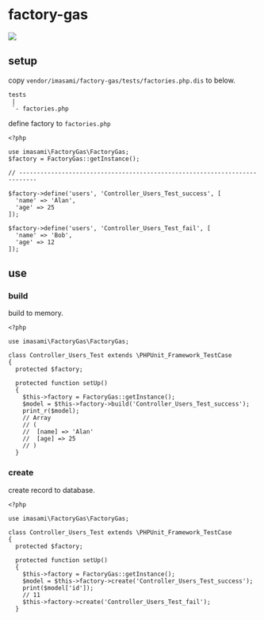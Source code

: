 # factory-gas

![](https://img.shields.io/badge/FuelPHP-1.8.*-blue.svg)

## setup

copy `vendor/imasami/factory-gas/tests/factories.php.dis` to below.

```
tests
 |
 `- factories.php
```

define factory to `factories.php`

```
<?php

use imasami\FactoryGas\FactoryGas;
$factory = FactoryGas::getInstance();

// ---------------------------------------------------------------------------

$factory->define('users', 'Controller_Users_Test_success', [
  'name' => 'Alan',
  'age' => 25
]);

$factory->define('users', 'Controller_Users_Test_fail', [
  'name' => 'Bob',
  'age' => 12
]);
```

## use

### build

build to memory.

```
<?php

use imasami\FactoryGas\FactoryGas;

class Controller_Users_Test extends \PHPUnit_Framework_TestCase
{
  protected $factory;

  protected function setUp()
  {
    $this->factory = FactoryGas::getInstance();
    $model = $this->factory->build('Controller_Users_Test_success');
    print_r($model);
    // Array
    // (
    //  [name] => 'Alan'
    //  [age] => 25
    // )
  }
```

### create

create record to database.

```
<?php

use imasami\FactoryGas\FactoryGas;

class Controller_Users_Test extends \PHPUnit_Framework_TestCase
{
  protected $factory;

  protected function setUp()
  {
    $this->factory = FactoryGas::getInstance();
    $model = $this->factory->create('Controller_Users_Test_success');
    print($model['id']);
    // 11
    $this->factory->create('Controller_Users_Test_fail');
  }
```


